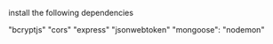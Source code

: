 install the following dependencies

"bcryptjs"
"cors"
"express"
"jsonwebtoken"
"mongoose":
"nodemon"